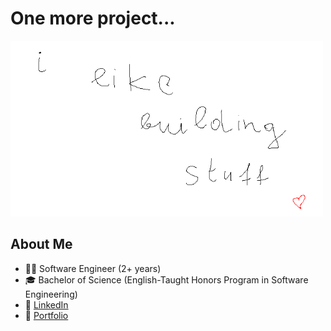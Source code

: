 # One more project...

<img src="./img/github_cover.png" alt="Github Cover" width="500"/>

## About Me
- 🧑‍💻 Software Engineer (2+ years)
- 🎓 Bachelor of Science (English-Taught Honors Program in Software Engineering) 
- 💼 [LinkedIn](https://www.linkedin.com/in/ciprian-botnari-b15a5b286/)
- 🎯 [Portfolio](https://sufferal.github.io/portfolio/)